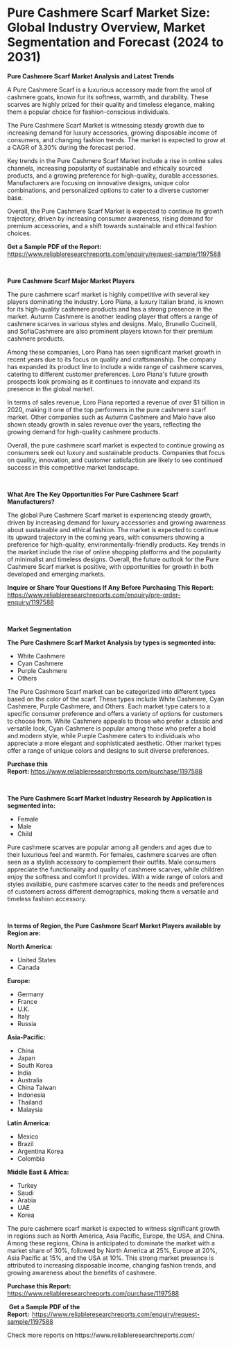 <p><h1>Pure Cashmere Scarf Market Size: Global Industry Overview, Market Segmentation and Forecast (2024 to 2031)</h1></p><p><strong>Pure Cashmere Scarf Market Analysis and Latest Trends</strong></p>
<p><p>A Pure Cashmere Scarf is a luxurious accessory made from the wool of cashmere goats, known for its softness, warmth, and durability. These scarves are highly prized for their quality and timeless elegance, making them a popular choice for fashion-conscious individuals.</p><p>The Pure Cashmere Scarf Market is witnessing steady growth due to increasing demand for luxury accessories, growing disposable income of consumers, and changing fashion trends. The market is expected to grow at a CAGR of 3.30% during the forecast period.</p><p>Key trends in the Pure Cashmere Scarf Market include a rise in online sales channels, increasing popularity of sustainable and ethically sourced products, and a growing preference for high-quality, durable accessories. Manufacturers are focusing on innovative designs, unique color combinations, and personalized options to cater to a diverse customer base.</p><p>Overall, the Pure Cashmere Scarf Market is expected to continue its growth trajectory, driven by increasing consumer awareness, rising demand for premium accessories, and a shift towards sustainable and ethical fashion choices.</p></p>
<p><strong>Get a Sample PDF of the Report:&nbsp;</strong> <a href="https://www.reliableresearchreports.com/enquiry/request-sample/1197588">https://www.reliableresearchreports.com/enquiry/request-sample/1197588</a></p>
<p>&nbsp;</p>
<p><strong>Pure Cashmere Scarf Major Market Players</strong></p>
<p><p>The pure cashmere scarf market is highly competitive with several key players dominating the industry. Loro Piana, a luxury Italian brand, is known for its high-quality cashmere products and has a strong presence in the market. Autumn Cashmere is another leading player that offers a range of cashmere scarves in various styles and designs. Malo, Brunello Cucinelli, and SofiaCashmere are also prominent players known for their premium cashmere products.</p><p>Among these companies, Loro Piana has seen significant market growth in recent years due to its focus on quality and craftsmanship. The company has expanded its product line to include a wide range of cashmere scarves, catering to different customer preferences. Loro Piana's future growth prospects look promising as it continues to innovate and expand its presence in the global market.</p><p>In terms of sales revenue, Loro Piana reported a revenue of over $1 billion in 2020, making it one of the top performers in the pure cashmere scarf market. Other companies such as Autumn Cashmere and Malo have also shown steady growth in sales revenue over the years, reflecting the growing demand for high-quality cashmere products.</p><p>Overall, the pure cashmere scarf market is expected to continue growing as consumers seek out luxury and sustainable products. Companies that focus on quality, innovation, and customer satisfaction are likely to see continued success in this competitive market landscape.</p></p>
<p>&nbsp;</p>
<p><strong>What Are The Key Opportunities For Pure Cashmere Scarf Manufacturers?</strong></p>
<p><p>The global Pure Cashmere Scarf market is experiencing steady growth, driven by increasing demand for luxury accessories and growing awareness about sustainable and ethical fashion. The market is expected to continue its upward trajectory in the coming years, with consumers showing a preference for high-quality, environmentally-friendly products. Key trends in the market include the rise of online shopping platforms and the popularity of minimalist and timeless designs. Overall, the future outlook for the Pure Cashmere Scarf market is positive, with opportunities for growth in both developed and emerging markets.</p></p>
<p><strong>Inquire or Share Your Questions If Any Before Purchasing This Report:</strong> <a href="https://www.reliableresearchreports.com/enquiry/pre-order-enquiry/1197588">https://www.reliableresearchreports.com/enquiry/pre-order-enquiry/1197588</a></p>
<p>&nbsp;</p>
<p><strong>Market Segmentation</strong></p>
<p><strong>The Pure Cashmere Scarf Market Analysis by types is segmented into:</strong></p>
<p><ul><li>White Cashmere</li><li>Cyan Cashmere</li><li>Purple Cashmere</li><li>Others</li></ul></p>
<p><p>The Pure Cashmere Scarf market can be categorized into different types based on the color of the scarf. These types include White Cashmere, Cyan Cashmere, Purple Cashmere, and Others. Each market type caters to a specific consumer preference and offers a variety of options for customers to choose from. White Cashmere appeals to those who prefer a classic and versatile look, Cyan Cashmere is popular among those who prefer a bold and modern style, while Purple Cashmere caters to individuals who appreciate a more elegant and sophisticated aesthetic. Other market types offer a range of unique colors and designs to suit diverse preferences.</p></p>
<p><strong>Purchase this Report:&nbsp;</strong><a href="https://www.reliableresearchreports.com/purchase/1197588">https://www.reliableresearchreports.com/purchase/1197588</a></p>
<p>&nbsp;</p>
<p><strong>The Pure Cashmere Scarf Market Industry Research by Application is segmented into:</strong></p>
<p><ul><li>Female</li><li>Male</li><li>Child</li></ul></p>
<p><p>Pure cashmere scarves are popular among all genders and ages due to their luxurious feel and warmth. For females, cashmere scarves are often seen as a stylish accessory to complement their outfits. Male consumers appreciate the functionality and quality of cashmere scarves, while children enjoy the softness and comfort it provides. With a wide range of colors and styles available, pure cashmere scarves cater to the needs and preferences of customers across different demographics, making them a versatile and timeless fashion accessory.</p></p>
<p>&nbsp;</p>
<p><strong>In terms of Region, the Pure Cashmere Scarf Market Players available by Region are:</strong></p>
<p>
    <p> <strong> North America: </strong>
        <ul>
            <li>United States</li>
            <li>Canada</li>
        </ul>
        </p> 
    <p> <strong> Europe: </strong>
        <ul>
            <li>Germany</li>
            <li>France</li>
            <li>U.K.</li>
            <li>Italy</li>
            <li>Russia</li>
        </ul>
        </p> 
    <p> <strong> Asia-Pacific: </strong>
        <ul>
            <li>China</li>
            <li>Japan</li>
            <li>South Korea</li>
            <li>India</li>
            <li>Australia</li>
            <li>China Taiwan</li>
            <li>Indonesia</li>
            <li>Thailand</li>
            <li>Malaysia</li>
        </ul>
        </p> 
    <p> <strong> Latin America: </strong>
        <ul>
            <li>Mexico</li>
            <li>Brazil</li>
            <li>Argentina Korea</li>
            <li>Colombia</li>
        </ul>
        </p> 
    <p> <strong> Middle East & Africa: </strong>
        <ul>
            <li>Turkey</li>
            <li>Saudi</li>
            <li>Arabia</li>
            <li>UAE</li>
            <li>Korea</li>
        </ul>
    </p>
    </p>
<p><p>The pure cashmere scarf market is expected to witness significant growth in regions such as North America, Asia Pacific, Europe, the USA, and China. Among these regions, China is anticipated to dominate the market with a market share of 30%, followed by North America at 25%, Europe at 20%, Asia Pacific at 15%, and the USA at 10%. This strong market presence is attributed to increasing disposable income, changing fashion trends, and growing awareness about the benefits of cashmere.</p></p>
<p><strong>Purchase this Report: </strong><a href="https://www.reliableresearchreports.com/purchase/1197588">https://www.reliableresearchreports.com/purchase/1197588</a></p>
<p>&nbsp;<strong>Get a Sample PDF of the Report:&nbsp;&nbsp;</strong><a href="https://www.reliableresearchreports.com/enquiry/request-sample/1197588">https://www.reliableresearchreports.com/enquiry/request-sample/1197588</a></p>
<p><strong></strong></p>
<p>Check more reports on https://www.reliableresearchreports.com/</p>